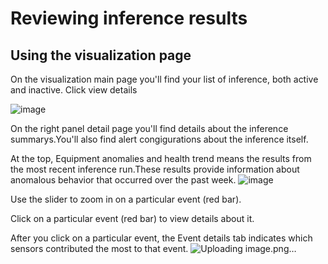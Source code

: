 # Reviewing inference results

## Using the visualization page

On the visualization main page you'll find your list of inference, both active and inactive. 
Click view details

![image](https://user-images.githubusercontent.com/36343326/175203452-7422b3d6-8cda-4df7-ba3c-22d0e4714260.png)

On the right panel detail page you'll find details about the inference summarys.You'll also find alert congigurations about the inference itself.

At the top, Equipment anomalies and health trend means the results from the most recent inference run.These results provide information about anomalous behavior that occurred over the past week.
![image](https://user-images.githubusercontent.com/36343326/175231102-13b8359d-4170-4c67-a62e-bf01c02171fb.png)


Use the slider to zoom in on a particular event (red bar).

Click on a particular event (red bar) to view details about it.

After you click on a particular event, the Event details tab indicates which sensors contributed the most to that event.
![Uploading image.png…]()
